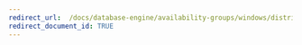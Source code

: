 ```yaml
---
redirect_url:  /docs/database-engine/availability-groups/windows/distributed-availability-groups
redirect_document_id: TRUE  
---
```

